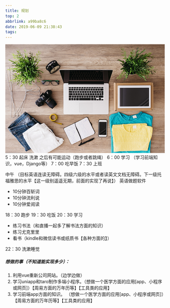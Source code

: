 ```yaml
---
title: 规划
top: 2
abbrlink: a99ba8c6
date: 2019-06-09 21:38:43
tags:
---
```


![](/assets/blogImg/201907241010.jpg)
5：30  起床 洗漱 之后有可能运动（跑步或者跳绳）
6：00  学习 （学习前端知识，vue，Django等）
7：00  吃早饭
7：30  上班

中午 （目标英语连读无障碍。四级六级的水平或者读英文文档无障碍。下一级托福雅思的水平【这一级别遥遥无期，前面的实现了再说】）
英语做题软件
- 10分钟百斩词
- 10分钟流利说
- 10分钟爱阅读

18：30  跑步
19：30  吃饭
20：30  学习
   - 练习书法（和直播一起多了解书法方面的知识）
   - 练习尤克里里
   - 看书（kindle和微信读书或纸质书【各种方面的】） 

22：30  洗漱睡觉



##### 想做的事（不知道能实现多少）：

1. 利用vue重新公司网站。（边学边做）
2. 学习uniapp和taro制作多端小程序。（想做一个医学方面的应用[app、小程序或网页]）【周易方面的万年历等】【工具类的应用】
3. 学习前端app方面的知识。         （想做一个医学方面的应用[app、小程序或网页]）【周易方面的万年历等】【工具类的应用】


